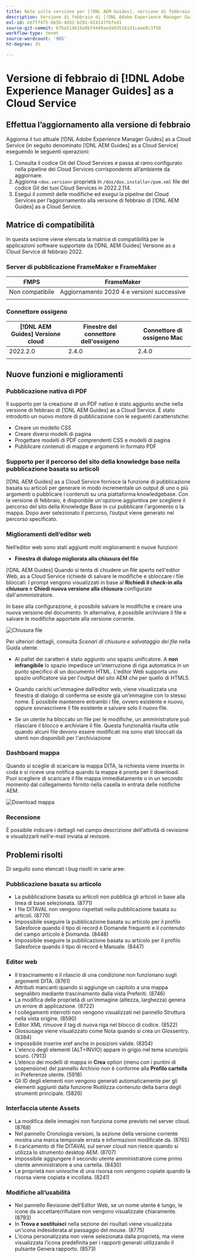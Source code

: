 ```yaml
---
title: Note sulla versione per [!DNL AEM Guides], versione di febbraio 2022
description: Versione di febbraio di [!DNL Adobe Experience Manager Guides] as a Cloud Service
exl-id: eb7ff475-bb5b-4d32-b291-024147fbfed1
source-git-commit: 67ba514616a0bf4449aeda035161d1caae0c3f50
workflow-type: tm+mt
source-wordcount: '965'
ht-degree: 3%

---
```


# Versione di febbraio di [!DNL Adobe Experience Manager Guides] as a Cloud Service

## Effettua l’aggiornamento alla versione di febbraio

Aggiorna il tuo attuale [!DNL Adobe Experience Manager Guides] as a Cloud Service (in seguito denominato [!DNL AEM Guides] as a Cloud Service) eseguendo le seguenti operazioni:
1. Consulta il codice Git del Cloud Services e passa al ramo configurato nella pipeline dei Cloud Services corrispondente all’ambiente da aggiornare.
1. Aggiorna `<dox.version>` proprietà in `/dox/dox.installer/pom.xml` file del codice Git dei tuoi Cloud Services in 2022.2.114.
1. Esegui il commit delle modifiche ed esegui la pipeline dei Cloud Services per l’aggiornamento alla versione di febbraio di [!DNL AEM Guides] as a Cloud Service.

## Matrice di compatibilità

In questa sezione viene elencata la matrice di compatibilità per le applicazioni software supportate da [!DNL AEM Guides] Versione as a Cloud Service di febbraio 2022.

### Server di pubblicazione FrameMaker e FrameMaker

| FMPS | FrameMaker |
| --- | --- |
| Non compatibile | Aggiornamento 2020 4 e versioni successive |
|  |  |


### Connettore ossigeno

| [!DNL AEM Guides] Versione cloud | Finestre del connettore dell&#39;ossigeno | Connettore di ossigeno Mac |
| --- | --- | --- |
| 2022.2.0 | 2.4.0 | 2.4.0 |
|  |  |  |


## Nuove funzioni e miglioramenti

### Pubblicazione nativa di PDF

Il supporto per la creazione di un PDF nativo è stato aggiunto anche nella versione di febbraio di [!DNL AEM Guides] as a Cloud Service. È stato introdotto un nuovo motore di pubblicazione con le seguenti caratteristiche:
* Creare un modello CSS
* Creare diversi modelli di pagina
* Progettare modelli di PDF comprendenti CSS e modelli di pagina
* Pubblicare contenuti di mappe e argomenti in formato PDF

### Supporto per il percorso del sito della knowledge base nella pubblicazione basata su articoli

[!DNL AEM Guides] as a Cloud Service fornisce la funzione di pubblicazione basata su articoli per generare in modo incrementale un output di uno o più argomenti o pubblicare i contenuti su una piattaforma knowledgebase. Con la versione di febbraio, è disponibile un&#39;opzione aggiuntiva per scegliere il percorso del sito della Knowledge Base in cui pubblicare l&#39;argomento o la mappa. Dopo aver selezionato il percorso, l’output viene generato nel percorso specificato.

### Miglioramenti dell’editor web

Nell’editor web sono stati aggiunti molti miglioramenti e nuove funzioni:

* **Finestra di dialogo migliorata alla chiusura del file**

[!DNL AEM Guides] Quando si tenta di chiudere un file aperto nell&#39;editor Web, as a Cloud Service richiede di salvare le modifiche e sbloccare i file bloccati. I prompt vengono visualizzati in base al **Richiedi il check-in alla chiusura** e **Chiedi nuova versione alla chiusura** configurate dall&#39;amministratore.

In base alla configurazione, è possibile salvare le modifiche e creare una nuova versione del documento. In alternativa, è possibile archiviare il file e salvare le modifiche apportate alla versione corrente.

![Chiusura file](assets/file-close-save-changes-unlock.png)

Per ulteriori dettagli, consulta *Scenari di chiusura e salvataggio dei file* nella Guida utente.

* Al pallet dei caratteri è stato aggiunto uno spazio unificatore.  A **non infrangibile** lo spazio impedisce un&#39;interruzione di riga automatica in un punto specifico di un documento HTML. L&#39;editor Web supporta uno spazio unificatore sia per l&#39;output del sito AEM che per quello di HTML5.

* Quando carichi un’immagine dall’editor web, viene visualizzata una finestra di dialogo di conferma se esiste già un’immagine con lo stesso nome. È possibile mantenere entrambi i file, ovvero esistente e nuovo, oppure sovrascrivere il file esistente e salvare solo il nuovo file.

* Se un utente ha bloccato un file per le modifiche, un amministratore può rilasciare il blocco e archiviare il file. Questa funzionalità risulta utile quando alcuni file devono essere modificati ma sono stati bloccati da utenti non disponibili per l&#39;archiviazione

### Dashboard mappa

Quando si sceglie di scaricare la mappa DITA, la richiesta viene inserita in coda e si riceve una notifica quando la mappa è pronta per il download. Puoi scegliere di scaricare il file mappa immediatamente o in un secondo momento dal collegamento fornito nella casella in entrata delle notifiche AEM.

![Download mappa](assets/download-map-prompt.png)

### Recensione

È possibile indicare i dettagli nel campo descrizione dell&#39;attività di revisione e visualizzarli nell&#39;e-mail inviata al revisore.

## Problemi risolti

Di seguito sono elencati i bug risolti in varie aree:

### Pubblicazione basata su articolo

* La pubblicazione basata su articoli non pubblica gli articoli in base alla linea di base selezionata. (8771)
* I file DITAVAL non vengono rispettati nella pubblicazione basata su articoli. (8770)
* Impossibile eseguire la pubblicazione basata su articolo per il profilo Salesforce quando il tipo di record è Domande frequenti e il contenuto del campo articolo è Domanda. (8448)
* Impossibile eseguire la pubblicazione basata su articolo per il profilo Salesforce quando il tipo di record è Manuale. (8447)

### Editor web

* Il trascinamento e il rilascio di una condizione non funzionano sugli argomenti DITA. (8761)
* Attributi mancanti quando si aggiunge un capitolo a una mappa segnalibro mediante trascinamento dalla vista Preferiti. (8746)
* La modifica delle proprietà di un&#39;immagine (altezza, larghezza) genera un errore di applicazione. (8722)
* I collegamenti interrotti non vengono visualizzati nel pannello Struttura nella vista origine. (8590)
* Editor XML rimuove il tag di nuova riga nel blocco di codice. (8522)
* Glossusage viene visualizzato come Nota quando si crea un Glossentry. (8384)
* impossibile inserire xref anche in posizioni valide. (8354)
* L&#39;elenco degli elementi (ALT+INVIO) appare in grigio nel tema scuro/più scuro. (7913)
* L’elenco dei modelli di mappa in **Crea** option (menu con i puntini di sospensione) del pannello Archivio non è conforme alla **Profilo cartella** in Preferenze utente. (5918)
* Gli ID degli elementi non vengono generati automaticamente per gli elementi aggiunti dalla funzione Riutilizza contenuto della barra degli strumenti principale. (5826)

### Interfaccia utente Assets

* La modifica delle immagini non funziona come previsto nel server cloud. (8768)
* Nel pannello Cronologia versioni, la sezione della versione corrente mostra una marca temporale errata e informazioni modificate da. (8765)
* Il caricamento di file DITAVAL sul server cloud non riesce quando si utilizza lo strumento desktop AEM. (8707)
* Impossibile aggiungere il secondo utente amministratore come primo utente amministratore a una cartella. (8430)
* Le proprietà non univoche di una risorsa non vengono copiate quando la risorsa viene copiata e incollata. (8241)

### Modifiche all’usabilità

* Nel pannello Revisione dell&#39;Editor Web, se un nome utente è lungo, le icone da accettare/rifiutare non vengono visualizzate chiaramente. (8793)
* In **Trova e sostituisci** nella sezione dei risultati viene visualizzata un&#39;icona indesiderata al passaggio del mouse. (8775)
* L’icona personalizzata non viene selezionata dalla proprietà, ma viene visualizzata l’icona predefinita per i rapporti generati utilizzando il pulsante Genera rapporto. (8573)
